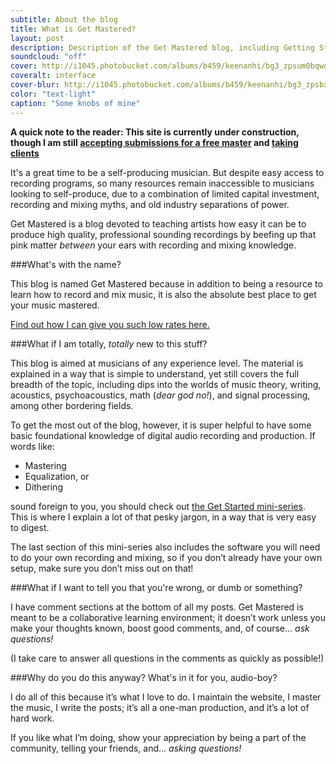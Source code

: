 ```yaml
---
subtitle: About the blog
title: What is Get Mastered?
layout: post
description: Description of the Get Mastered blog, including Getting Started mini-series, commenting, and submissions
soundcloud: "off"
cover: http://i1045.photobucket.com/albums/b459/keenanhi/bg3_zpsum0bqwdt.jpg
coveralt: interface
cover-blur: http://i1045.photobucket.com/albums/b459/keenanhi/bg3_zpsbxllc2tb.jpg
color: "text-light"
caption: "Some knobs of mine"
---
```


**A quick note to the reader: This site is currently under construction, though I am still [accepting submissions for a free master](/free-master) and [taking clients](/mastering-services)**

It's a great time to be a self-producing musician. But despite easy access to recording programs, so many resources remain inaccessible to musicians looking to self-produce, due to a combination of limited capital investment, recording and mixing myths, and old industry separations of power.

Get Mastered is a blog devoted to teaching artists how easy it can be to produce high quality, professional sounding recordings by beefing up that pink matter *between* your ears with recording and mixing knowledge.

###What's with the name?

This blog is named Get Mastered because in addition to being a resource to learn how to record and mix music, it is also the absolute best place to get your music mastered.

[Find out how I can give you such low rates here.](/mastering-services)

###What if I am totally, *totally* new to this stuff?

This blog is aimed at musicians of any experience level. The material is explained in a way that is simple to understand, yet still covers the full breadth of the topic, including dips into the worlds of music theory, writing, acoustics, psychoacoustics, math (*dear god no!*), and signal processing, among other bordering fields.  

To get the most out of the blog, however, it is super helpful to have some basic foundational knowledge of digital audio recording and production. If words like:

- Mastering
- Equalization, or
- Dithering

sound foreign to you, you should check out [the Get Started mini-series](/mini-series/getting-started/Get-Started-Part-1/). This is where I explain a lot of that pesky jargon, in a way that is very easy to digest.

The last section of this mini-series also includes the software you will need to do your own recording and mixing, so if you don’t already have your own setup, make sure you don’t miss out on that!

###What if I want to tell you that you're wrong, or dumb or something?

I have comment sections at the bottom of all my posts. Get Mastered is meant to be a collaborative learning environment; it doesn’t work unless you make your thoughts known, boost good comments, and, of course... *ask questions!*

(I take care to answer all questions in the comments as quickly as possible!)

###Why do you do this anyway? What's in it for you, audio-boy?

I do all of this because it’s what I love to do. I maintain the website, I master the music, I write the posts; it’s all a one-man production, and it’s a lot of hard work. 

If you like what I’m doing, show your appreciation by being a part of the community, telling your friends, and...  *asking questions!*
